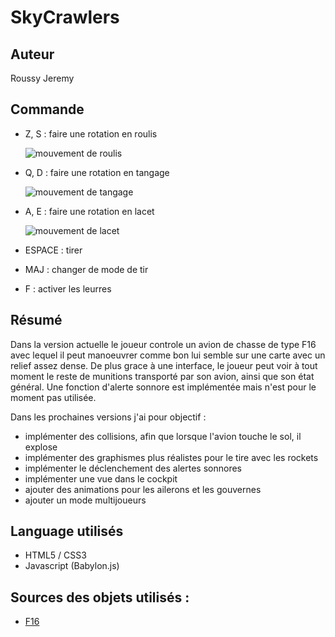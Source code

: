 ﻿# SkyCrawlers

## Auteur

Roussy Jeremy

## Commande

- Z, S : faire une rotation en roulis

  ![mouvement de roulis](https://upload.wikimedia.org/wikipedia/commons/thumb/c/cc/Aileron_roll.gif/270px-Aileron_roll.gif)
  
- Q, D : faire une rotation en tangage
  
  ![mouvement de tangage](https://upload.wikimedia.org/wikipedia/commons/thumb/e/ec/Aileron_pitch.gif/270px-Aileron_pitch.gif)
  
- A, E : faire une rotation en lacet
  
  ![mouvement de lacet](https://upload.wikimedia.org/wikipedia/commons/thumb/9/96/Aileron_yaw.gif/270px-Aileron_yaw.gif)
  
- ESPACE : tirer
- MAJ : changer de mode de tir
- F : activer les leurres

## Résumé

Dans la version actuelle le joueur controle un avion de chasse de type F16 avec lequel il peut manoeuvrer comme bon lui semble sur une carte avec un relief assez dense. De plus grace à une interface, le joueur peut voir à tout moment le reste de munitions transporté par son avion, ainsi que son état général. Une fonction d'alerte sonnore est implémentée mais n'est pour le moment pas utilisée.

Dans les prochaines versions j'ai pour objectif :
- implémenter des collisions, afin que lorsque l'avion touche le sol, il explose
- implémenter des graphismes plus réalistes pour le tire avec les rockets
- implémenter le déclenchement des alertes sonnores
- implémenter une vue dans le cockpit
- ajouter des animations pour les ailerons et les gouvernes
- ajouter un mode multijoueurs

## Language utilisés

- HTML5 / CSS3
- Javascript (Babylon.js)

## Sources des objets utilisés :

- [F16](https://sketchfab.com/3d-models/f-16-b61ad1fce1934784b2338d740ea282d9)


